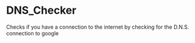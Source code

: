 # DNS_Checker
Checks if you have a connection to the internet by checking for the D.N.S. connection to google  
